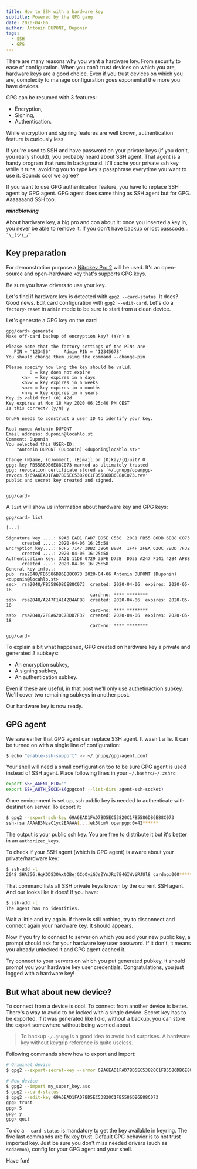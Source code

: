 ```yaml
---
title: How to SSH with a hardware key
subtitle: Powered by the GPG gang
date: 2020-04-06
author: Antonin DUPONT, Duponin
tags:
  - SSH
  - GPG
---
```


There are many reasons why you want a hardware key.
From security to ease of configuration.
When you can't trust devices on which you are, hardware keys are a good choice.
Even if you trust devices on which you are, complexity to manage configuration goes exponential the more you have devices.

<!--more-->

GPG can be resumed with 3 features:

  - Encryption,
  - Signing,
  - Authentication.

While encryption and signing features are well known, authentication feature is curiously less.

If you're used to SSH and have password on your private keys (if you don't, you really should), you probably heard about SSH agent.
That agent is a handy program that runs in background.
It'll cache your private ssh key while it runs, avoiding you to type key's passphrase everytime you want to use it.
Sounds cool we agree? 

If you want to use GPG authentication feature, you have to replace SSH agent by GPG agent.
GPG agent does same thing as SSH agent but for GPG.
Aaaaaaand SSH too.

***mindblowing***

About hardware key, a big pro and con about it: once you inserted a key in, you never be able to remove it.
If you don't have backup or lost passcode… `¯\_(ツ)_/¯`

## Key preparation

For demonstration purpose a [Nitrokey Pro 2](https://shop.nitrokey.com/shop/product/nitrokey-pro-2-3) will be used.
It's an open-source and open-hardware key that's supports GPG keys.

Be sure you have drivers to use your key.

Let's find if hardware key is detected with `gpg2 --card-status`.
It does?
Good news.
Edit card configuration with `gpg2 --edit-card`.
Let's do a `factory-reset` in `admin` mode to be sure to start from a clean device.

Let's generate a GPG key on the card

```
gpg/card> generate
Make off-card backup of encryption key? (Y/n) n

Please note that the factory settings of the PINs are
   PIN = '123456'     Admin PIN = '12345678'
You should change them using the command --change-pin

Please specify how long the key should be valid.
         0 = key does not expire
      <n>  = key expires in n days
      <n>w = key expires in n weeks
      <n>m = key expires in n months
      <n>y = key expires in n years
Key is valid for? (0) 42d
Key expires at Mon 18 May 2020 06:25:40 PM CEST
Is this correct? (y/N) y

GnuPG needs to construct a user ID to identify your key.

Real name: Antonin DUPONT
Email address: duponin@locahlo.st
Comment: Duponin
You selected this USER-ID:
    "Antonin DUPONT (Duponin) <duponin@locahlo.st>"

Change (N)ame, (C)omment, (E)mail or (O)kay/(Q)uit? O
gpg: key FB5586DB6E88C073 marked as ultimately trusted
gpg: revocation certificate stored as '~/.gnupg/openpgp-revocs.d/69A6EAD1FAD7BD5EC53820C1FB5586DB6E88C073.rev'
public and secret key created and signed.


gpg/card>
```

A `list` will show us information about hardware key and GPG keys:

```
gpg/card> list

[...]

Signature key ....: 69A6 EAD1 FAD7 BD5E C538  20C1 FB55 86DB 6E88 C073
      created ....: 2020-04-06 16:25:58
Encryption key....: 63F5 7147 3DB2 3960 B8B4  1F4F 2FEA 620C 7BDD 7F32
      created ....: 2020-04-06 16:25:58
Authentication key: 3A21 11D8 0729 35FE D73B  DD35 A247 F141 42B4 AFB8
      created ....: 2020-04-06 16:25:58
General key info..:
pub  rsa2048/FB5586DB6E88C073 2020-04-06 Antonin DUPONT (Duponin) <duponin@locahlo.st>
sec>  rsa2048/FB5586DB6E88C073  created: 2020-04-06  expires: 2020-05-18
                                card-no: **** ********
ssb>  rsa2048/A247F14142B4AFB8  created: 2020-04-06  expires: 2020-05-18
                                card-no: **** ********
ssb>  rsa2048/2FEA620C7BDD7F32  created: 2020-04-06  expires: 2020-05-18
                                card-no: **** ********

gpg/card>
```

To explain a bit what happened, GPG created on hardware key a private and generated 3 subkeys:

  - An encryption subkey,
  - A signing subkey,
  - An authentication subkey.

Even if these are useful, in that post we'll only use authetinaction subkey.
We'll cover two remaining subkeys in another post.

Our hardware key is now ready.

## GPG agent

We saw earlier that GPG agent can replace SSH agent.
It wasn't a lie.
It can be turned on with a single line of configuration:

```bash
$ echo "enable-ssh-support" >> ~/.gnupg/gpg-agent.conf
```

Your shell will need a small configuration too to be sure GPG agent is used instead of SSH agent.
Place following lines in your `~/.bashrc`/`~/.zshrc`:

```bash
export SSH_AGENT_PID=""
export SSH_AUTH_SOCK=$(gpgconf --list-dirs agent-ssh-socket)
```

Once environment is set up, ssh public key is needed to authenticate with destination server.
To export it:

```bash
$ gpg2 --export-ssh-key 69A6EAD1FAD7BD5EC53820C1FB5586DB6E88C073
ssh-rsa AAAAB3NzaC1yc2EAAAA[...]ek5tcmV openpgp:0x42******
```

The output is your public ssh key.
You are free to distribute it but it's better in an `authorized_keys`.

To check if your SSH agent (which is GPG agent) is aware about your private/hardware key:

```bash
$ ssh-add -l
2048 SHA256:HqKODS3OAxtOBejGCoOyiGJsZYnJRq7E4GIWviRJUl8 cardno:000********* (RSA)
```

That command lists all SSH private keys known by the current SSH agent.
And our looks like it does!
If you have:

```bash
$ ssh-add -l
The agent has no identities.
```

Wait a little and try again.
If there is still nothing, try to disconnect and connect again your hardware key.
It should appears.

Now if you try to connect to server on which you add your new public key, a prompt should ask for your hardware key user password.
If it don't, it means you already unlocked it and GPG agent cached it.

Try connect to your servers on which you put generated pubkey, it should prompt you your hardware key user credentials.
Congratulations, you just logged with a hardware key!

## But what about new device?

To connect from a device is cool.
To connect from another device is better.
There's a way to avoid to be locked with a single device.
Secret key has to be exported.
If it was generated like I did, without a backup, you can store the export somewhere without being worried about.

>To backup `~/.gnupg` is a good idea to avoid bad surprises.
>A hardware key without keygrip reference is quite useless.

Following commands show how to export and import:

```bash
# Original device
$ gpg2 --export-secret-key --armor 69A6EAD1FAD7BD5EC53820C1FB5586DB6E88C073 > my_super_key.asc

# New device
$ gpg2 --import my_super_key.asc
$ gpg2 --card-status
$ gpg2 --edit-key 69A6EAD1FAD7BD5EC53820C1FB5586DB6E88C073
gpg> trust
gpg> 5
gpg> y
gpg> quit
```

To do a `--card-status` is mandatory to get the key available in keyring.
The five last commands are fix key trust.
Default GPG behavior is to not trust imported key.
Just be sure you don't miss needed drivers (such as `scdaemon`), config for your GPG agent and your shell.

Have fun!
